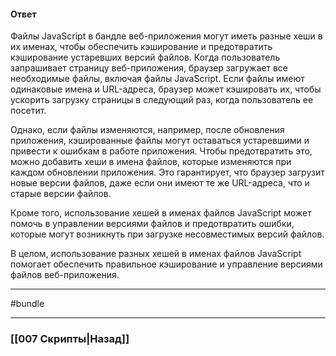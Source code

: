 #### Ответ

Файлы JavaScript в бандле веб-приложения могут иметь разные хеши в их именах, чтобы обеспечить кэширование и предотвратить кэширование устаревших версий файлов. Когда пользователь запрашивает страницу веб-приложения, браузер загружает все необходимые файлы, включая файлы JavaScript. Если файлы имеют одинаковые имена и URL-адреса, браузер может кэшировать их, чтобы ускорить загрузку страницы в следующий раз, когда пользователь ее посетит.

Однако, если файлы изменяются, например, после обновления приложения, кэшированные файлы могут оставаться устаревшими и привести к ошибкам в работе приложения. Чтобы предотвратить это, можно добавить хеши в имена файлов, которые изменяются при каждом обновлении приложения. Это гарантирует, что браузер загрузит новые версии файлов, даже если они имеют те же URL-адреса, что и старые версии файлов.

Кроме того, использование хешей в именах файлов JavaScript может помочь в управлении версиями файлов и предотвратить ошибки, которые могут возникнуть при загрузке несовместимых версий файлов.

В целом, использование разных хешей в именах файлов JavaScript помогает обеспечить правильное кэширование и управление версиями файлов веб-приложения.

___
#bundle

___

### [[007 Скрипты|Назад]]